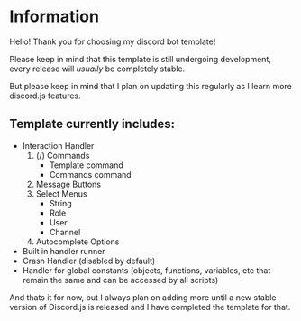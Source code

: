 # Information

Hello! Thank you for choosing my discord bot template!

Please keep in mind that this template is still undergoing development, every release will *usually* be completely stable.

But please keep in mind that I plan on updating this regularly as I learn more discord.js features.

## Template currently includes:
* Interaction Handler
  1. (/) Commands
      * Template command
      * Commands command
  3. Message Buttons
  4. Select Menus
      * String
      * Role
      * User
      * Channel
  5. Autocomplete Options
* Built in handler runner
* Crash Handler (disabled by default)
* Handler for global constants (objects, functions, variables, etc that remain the same and can be accessed by all scripts)

And thats it for now, but I always plan on adding more until a new stable version of Discord.js is released and I have completed the template for that.
